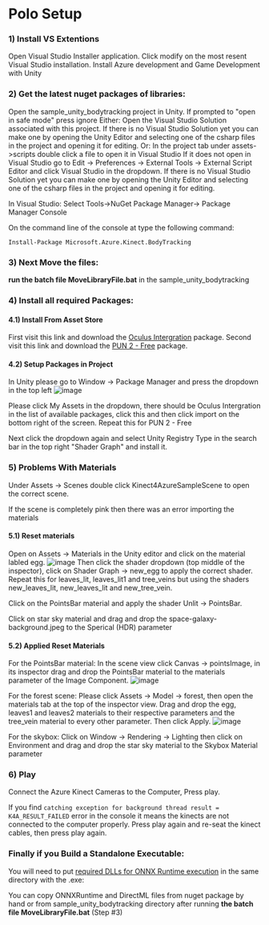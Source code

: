 # Polo Setup

### 1) Install VS Extentions

Open Visual Studio Installer application.
Click modify on the most resent Visual Studio installation.
Install Azure development and Game Development with Unity

### 2) Get the latest nuget packages of libraries:

Open the sample_unity_bodytracking project in Unity.
If prompted to "open in safe mode" press ignore
Either:
Open the Visual Studio Solution associated with this project.
If there is no Visual Studio Solution yet you can make one by opening the Unity Editor
and selecting one of the csharp files in the project and opening it for editing.
Or:
In the project tab under assets->scripts double click a file to open it in Visual Studio
If it does not open in Visual Studio go to Edit -> Preferences -> External Tools -> External Script Editor and click Visual Studio in the dropdown.
If there is no Visual Studio Solution yet you can make one by opening the Unity Editor
and selecting one of the csharp files in the project and opening it for editing.

In Visual Studio:
Select Tools->NuGet Package Manager-> Package Manager Console

On the command line of the console at type the following command:

`Install-Package Microsoft.Azure.Kinect.BodyTracking`

### 3) Next Move the files:

**run the batch file MoveLibraryFile.bat** in the sample_unity_bodytracking

### 4) Install all required Packages:

#### 4.1) Install From Asset Store

First visit this link and download the [Oculus Intergration](https://assetstore.unity.com/packages/tools/integration/oculus-integration-82022) package.
Second visit this link and download the [PUN 2 - Free](https://assetstore.unity.com/packages/tools/network/pun-2-free-119922) package.


#### 4.2) Setup Packages in Project

In Unity please go to Window -> Package Manager and press the dropdown in the top left
![image](ReadMeImages/packageManager.png)

Please click My Assets in the dropdown, there should be Oculus Intergration in the list of available packages, click this and then click import on the bottom right of the screen.
Repeat this for PUN 2 - Free

Next click the dropdown again and select Unity Registry 
Type in the search bar in the top right "Shader Graph" and install it.

### 5) Problems With Materials

Under Assets -> Scenes double click Kinect4AzureSampleScene to open the correct scene.

If the scene is completely pink then there was an error importing the materials

#### 5.1) Reset materials
Open on Assets -> Materials in the Unity editor and click on the material labled egg.
![image](ReadMeImages/Inspector.png)
Then click the shader dropdown (top middle of the inspector), click on Shader Graph -> new_egg to apply the correct shader.
Repeat this for leaves_lit, leaves_lit1 and tree_veins but using the shaders new_leaves_lit, new_leaves_lit and new_tree_vein.

Click on the PointsBar material and apply the shader Unlit -> PointsBar.

Click on star sky material and drag and drop the space-galaxy-background.jpeg to the Sperical (HDR) parameter

#### 5.2) Applied Reset Materials

For the PointsBar material: In the scene view click Canvas -> pointsImage, in its inspector drag and drop the PointsBar material to the materials parameter of the Image Component.
![image](ReadMeImages/FixMaterial.png)

For the forest scene: Please click Assets -> Model -> forest, then open the materials tab at the top of the inspector view. Drag and drop the egg, leaves1 and leaves2 materials to their respective parameters and the tree_vein material to every other parameter. Then click Apply.
![image](ReadMeImages/FixForest.png)

For the skybox: Click on Window -> Rendering -> Lighting then click on Environment and drag and drop the star sky material to the Skybox Material parameter

### 6) Play

Connect the Azure Kinect Cameras to the Computer, 
Press play.

If you find `catching exception for background thread result = K4A_RESULT_FAILED` error in the console it means the kinects are not connected to the computer properly. Press play again and re-seat the kinect cables, then press play again.

### Finally if you Build a Standalone Executable:

You will need to put [required DLLs for ONNX Runtime execution](https://docs.microsoft.com/en-us/azure/kinect-dk/body-sdk-setup#required-dlls-for-onnx-runtime-execution-environments) in the same directory with the .exe:

You can copy ONNXRuntime and DirectML files from nuget package by hand or from sample_unity_bodytracking directory after running **the batch file MoveLibraryFile.bat** (Step #3)